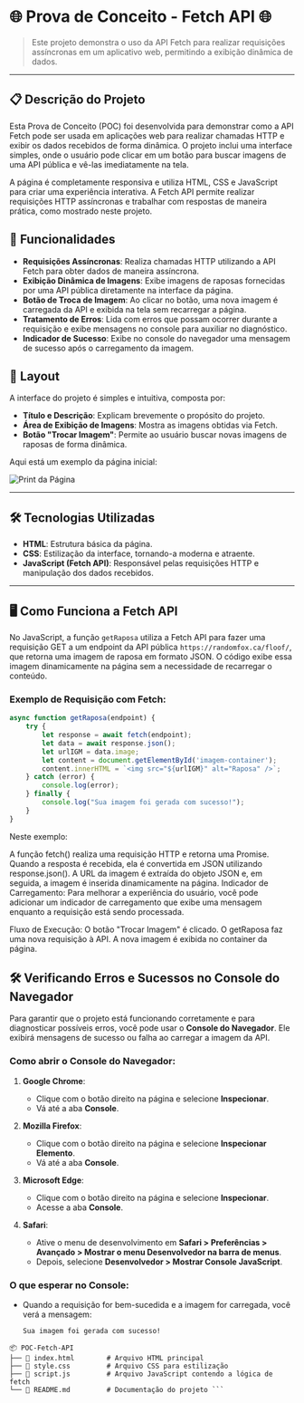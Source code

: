 # 🌐 Prova de Conceito - Fetch API 🌐

> Este projeto demonstra o uso da API Fetch para realizar requisições assíncronas em um aplicativo web, permitindo a exibição dinâmica de dados.

---

## 📋 Descrição do Projeto

Esta Prova de Conceito (POC) foi desenvolvida para demonstrar como a API Fetch pode ser usada em aplicações web para realizar chamadas HTTP e exibir os dados recebidos de forma dinâmica. O projeto inclui uma interface simples, onde o usuário pode clicar em um botão para buscar imagens de uma API pública e vê-las imediatamente na tela.

A página é completamente responsiva e utiliza HTML, CSS e JavaScript para criar uma experiência interativa. A Fetch API permite realizar requisições HTTP assíncronas e trabalhar com respostas de maneira prática, como mostrado neste projeto.

## 🚀 Funcionalidades

- **Requisições Assíncronas**: Realiza chamadas HTTP utilizando a API Fetch para obter dados de maneira assíncrona.
- **Exibição Dinâmica de Imagens**: Exibe imagens de raposas fornecidas por uma API pública diretamente na interface da página.
- **Botão de Troca de Imagem**: Ao clicar no botão, uma nova imagem é carregada da API e exibida na tela sem recarregar a página.
- **Tratamento de Erros**: Lida com erros que possam ocorrer durante a requisição e exibe mensagens no console para auxiliar no diagnóstico.
- **Indicador de Sucesso**: Exibe no console do navegador uma mensagem de sucesso após o carregamento da imagem.

## 🎨 Layout

A interface do projeto é simples e intuitiva, composta por:

- **Título e Descrição**: Explicam brevemente o propósito do projeto.
- **Área de Exibição de Imagens**: Mostra as imagens obtidas via Fetch.
- **Botão "Trocar Imagem"**: Permite ao usuário buscar novas imagens de raposas de forma dinâmica.
  
Aqui está um exemplo da página inicial:

![Print da Página](/POC-04-Fetch-main/imgs/tela_inicial.png)

---

## 🛠️ Tecnologias Utilizadas

- **HTML**: Estrutura básica da página.
- **CSS**: Estilização da interface, tornando-a moderna e atraente.
- **JavaScript (Fetch API)**: Responsável pelas requisições HTTP e manipulação dos dados recebidos.

---

## 🖥️ Como Funciona a Fetch API

No JavaScript, a função `getRaposa` utiliza a Fetch API para fazer uma requisição GET a um endpoint da API pública `https://randomfox.ca/floof/`, que retorna uma imagem de raposa em formato JSON. O código exibe essa imagem dinamicamente na página sem a necessidade de recarregar o conteúdo.

### Exemplo de Requisição com Fetch:

```javascript
async function getRaposa(endpoint) {
    try {
        let response = await fetch(endpoint);
        let data = await response.json();
        let urlIGM = data.image;  
        let content = document.getElementById('imagem-container');
        content.innerHTML = `<img src="${urlIGM}" alt="Raposa" />`;
    } catch (error) {
        console.log(error);
    } finally {
        console.log("Sua imagem foi gerada com sucesso!");
    }
}
```
Neste exemplo:

A função fetch() realiza uma requisição HTTP e retorna uma Promise.
Quando a resposta é recebida, ela é convertida em JSON utilizando response.json().
A URL da imagem é extraída do objeto JSON e, em seguida, a imagem é inserida dinamicamente na página.
Indicador de Carregamento:
Para melhorar a experiência do usuário, você pode adicionar um indicador de carregamento que exibe uma mensagem enquanto a requisição está sendo processada.

Fluxo de Execução:
O botão "Trocar Imagem" é clicado.
O getRaposa faz uma nova requisição à API.
A nova imagem é exibida no container da página.

## 🛠️ Verificando Erros e Sucessos no Console do Navegador

Para garantir que o projeto está funcionando corretamente e para diagnosticar possíveis erros, você pode usar o **Console do Navegador**. Ele exibirá mensagens de sucesso ou falha ao carregar a imagem da API.

### Como abrir o Console do Navegador:

1. **Google Chrome**:
   - Clique com o botão direito na página e selecione **Inspecionar**.
   - Vá até a aba **Console**.

2. **Mozilla Firefox**:
   - Clique com o botão direito na página e selecione **Inspecionar Elemento**.
   - Vá até a aba **Console**.

3. **Microsoft Edge**:
   - Clique com o botão direito na página e selecione **Inspecionar**.
   - Acesse a aba **Console**.

4. **Safari**:
   - Ative o menu de desenvolvimento em **Safari > Preferências > Avançado > Mostrar o menu Desenvolvedor na barra de menus**.
   - Depois, selecione **Desenvolvedor > Mostrar Console JavaScript**.

### O que esperar no Console:

- Quando a requisição for bem-sucedida e a imagem for carregada, você verá a mensagem:
  ```plaintext
  Sua imagem foi gerada com sucesso!

```
📦 POC-Fetch-API
├── 📜 index.html        # Arquivo HTML principal
├── 📜 style.css         # Arquivo CSS para estilização
├── 📜 script.js         # Arquivo JavaScript contendo a lógica de fetch
└── 📜 README.md         # Documentação do projeto ```



